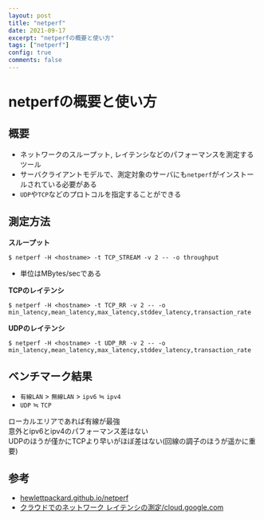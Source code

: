 ```yaml
---
layout: post
title: "netperf"
date: 2021-09-17
excerpt: "netperfの概要と使い方"
tags: ["netperf"]
config: true
comments: false
---
```


# netperfの概要と使い方

## 概要
 - ネットワークのスループット, レイテンシなどのパフォーマンスを測定するツール
 - サーバクライアントモデルで、測定対象のサーバにも`netperf`がインストールされている必要がある
 - `UDP`や`TCP`などのプロトコルを指定することができる

## 測定方法

**スループット**  
```console
$ netperf -H <hostname> -t TCP_STREAM -v 2 -- -o throughput
```
 - 単位はMBytes/secである

**TCPのレイテンシ**  

```console
$ netperf -H <hostname> -t TCP_RR -v 2 -- -o min_latency,mean_latency,max_latency,stddev_latency,transaction_rate
```

**UDPのレイテンシ**  
```console
$ netperf -H <hostname> -t UDP_RR -v 2 -- -o min_latency,mean_latency,max_latency,stddev_latency,transaction_rate
```

## ベンチマーク結果
 - `有線LAN` > `無線LAN` > `ipv6` ≒ `ipv4`
 - `UDP` ≒ `TCP` 

ローカルエリアであれば有線が最強  
意外とipv6とipv4のパフォーマンス差はない  
UDPのほうが僅かにTCPより早いがほぼ差はない(回線の調子のほうが遥かに重要)

## 参考
 - [hewlettpackard.github.io/netperf](https://hewlettpackard.github.io/netperf/doc/netperf.html)
 - [クラウドでのネットワーク レイテンシの測定/cloud.google.com](https://cloud.google.com/blog/ja/products/networking/using-netperf-and-ping-to-measure-network-latency)
